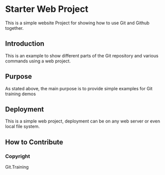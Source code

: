 # Starter Web Project

This is a simple website Project for showing how to use Git and Github together.

## Introduction

This is an example to show different parts of the Git repository and various commands using a web project.

## Purpose

As stated above, the main purpose is to provide  simple examples for Git training demos

## Deployment

This is a simple web project, deployment can be on any web server or even local file system.

## How to Contribute

### Copyright

Git.Training
